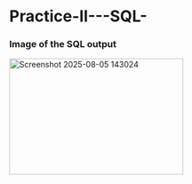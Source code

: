 # Practice-II---SQL-
### Image of the SQL output
<img width="313" height="209" alt="Screenshot 2025-08-05 143024" src="https://github.com/user-attachments/assets/e4ede935-89dc-4e85-9dc7-9955989335f6" />
